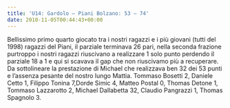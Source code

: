 ```yaml
---
title: 'U14: Gardolo – Piani Bolzano: 53 – 74'
date: 2010-11-05T00:44:43+00:00
---
```

Bellissimo primo quarto giocato tra i nostri ragazzi e i più giovani (tutti del 1998) ragazzi del Piani, il parziale terminava 26 pari, nella seconda frazione purtroppo i nostri ragazzi riuscivano a realizzare 1 solo punto perdendo il parziale 18 a 1 e qui si scavava il gap che non riuscivamo più a recuperare. Da sottolineare la prestazione di Michael che realizzava ben 32 dei 53 punti e l’assenza pesante del nostro lungo Mattia.
Tommaso Bosetti 2, Daniele Cetto 1, Filippo Tonina 7,Dorde Simic 4, Matteo Postal 0, Thomas Detone 1, Tommaso Lazzarotto 2, Michael Dallabetta 32, Claudio Pangrazzi 1, Thomas Spagnolo 3.
